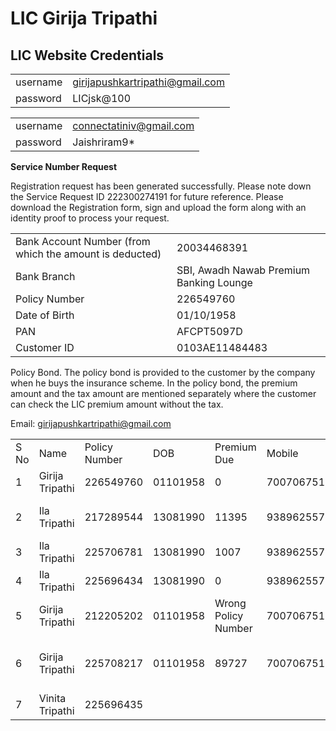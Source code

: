 # LIC Girija Tripathi

## LIC Website Credentials

|     |     |
| --- | --- |
| username | girijapushkartripathi@gmail.com |
| password | LICjsk@100 |

  

|     |     |
| --- | --- |
| username | [connectatiniv@gmail.com](mailto:connectatiniv@gmail.com) |
| password | Jaishriram9\* |

  

**Service Number Request**

Registration request has been generated successfully. Please note down the Service Request ID 222300274191 for future reference. Please download the Registration form, sign and upload the form along with an identity proof to process your request.

  

  

|     |     |
| --- | --- |
| Bank Account Number (from which the amount is deducted) | 20034468391 |
| Bank Branch | SBI, Awadh Nawab Premium Banking Lounge |
| Policy Number | 226549760 |
| Date of Birth | 01/10/1958 |
| PAN | AFCPT5097D |
| Customer ID | 0103AE11484483 |

Policy Bond. The policy bond is provided to the customer by the company when he buys the insurance scheme. In the policy bond, the premium amount and the tax amount are mentioned separately where the customer can check the LIC premium amount without the tax.

  

Email: [girijapushkartripathi@gmail.com](mailto:girijapushkartripathi@gmail.com)

  

|     |     |     |     |     |     |     |     |     |
| --- | --- | --- | --- | --- | --- | --- | --- | --- |
| S No | Name | Policy Number | DOB | Premium Due | Mobile | Plan | email | password |
| 1   | Girija Tripathi | 226549760 | 01101958 | 0   | 7007067518 |     |     |     |
| 2   | Ila Tripathi | 217289544 | 13081990 | 11395 | 9389625573 | Endowment Assurance Policy (14) | connectatiniv@gmail.com | Jaishriram9\* |
| 3   | Ila Tripathi | 225706781 | 13081990 | 1007 | 9389625573 |     |     |     |
| 4   | Ila Tripathi | 225696434 | 13081990 | 0   | 9389625573 | Jeevan Sugam |     |     |
| 5   | Girija Tripathi | 212205202 | 01101958 | Wrong Policy Number | 7007067518 |     |     |     |
| 6   | Girija Tripathi | 225708217 | 01101958 | 89727 | 7007067518 | New Bima Gold Plan (Plan - 179) | girijapushkartripathi@gmail.com |     |
| 7   | Vinita Tripathi | 225696435 |     |     |     |     |     |     |
